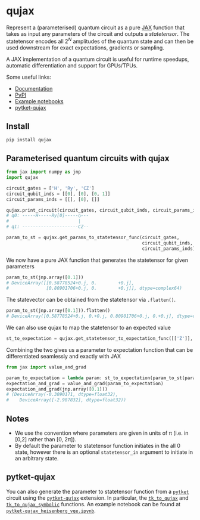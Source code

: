 # qujax

Represent a (parameterised) quantum circuit as a pure [JAX](https://github.com/google/jax) function that
takes as input any parameters of the circuit and outputs a _statetensor_. The statetensor encodes all $2^N$ amplitudes of the quantum state and can then be used
downstream for exact expectations, gradients or sampling.

A JAX implementation of a quantum circuit is useful for runtime speedups, automatic differentiation and support for GPUs/TPUs.

Some useful links:
- [Documentation](https://qujax.readthedocs.io/en/latest/)
- [PyPI](https://pypi.org/project/qujax/)
- [Example notebooks](https://github.com/CQCL/qujax/tree/main/examples)
- [pytket-qujax](https://github.com/CQCL/pytket-qujax)


## Install
```
pip install qujax
```

## Parameterised quantum circuits with qujax
```python
from jax import numpy as jnp
import qujax

circuit_gates = ['H', 'Ry', 'CZ']
circuit_qubit_inds = [[0], [0], [0, 1]]
circuit_params_inds = [[], [0], []]

qujax.print_circuit(circuit_gates, circuit_qubit_inds, circuit_params_inds)
# q0: -----H-----Ry[0]-----◯---
#                          |   
# q1: ---------------------CZ--
```

```python
param_to_st = qujax.get_params_to_statetensor_func(circuit_gates,
                                                   circuit_qubit_inds,
                                                   circuit_params_inds)
```

We now have a pure JAX function that generates the statetensor for given parameters
```python
param_to_st(jnp.array([0.1]))
# DeviceArray([[0.58778524+0.j, 0.        +0.j],
#              [0.80901706+0.j, 0.        +0.j]], dtype=complex64)
```

The statevector can be obtained from the statetensor via ```.flatten()```.
```python
param_to_st(jnp.array([0.1])).flatten()
# DeviceArray([0.58778524+0.j, 0.+0.j, 0.80901706+0.j, 0.+0.j], dtype=complex64)
```

We can also use qujax to map the statetensor to an expected value
```python
st_to_expectation = qujax.get_statetensor_to_expectation_func([['Z']], [[0]], [1.])
```

Combining the two gives us a parameter to expectation function that can be differentiated seamlessly and exactly with JAX
```python
from jax import value_and_grad

param_to_expectation = lambda param: st_to_expectation(param_to_st(param))
expectation_and_grad = value_and_grad(param_to_expectation)
expectation_and_grad(jnp.array([0.1]))
# (DeviceArray(-0.3090171, dtype=float32),
#    DeviceArray([-2.987832], dtype=float32))
```


## Notes
+ We use the convention where parameters are given in units of π (i.e. in [0,2] rather than [0, 2π]).
+ By default the parameter to statetensor function initiates in the all 0 state, however there is an optional ```statetensor_in``` argument to initiate in an arbitrary state.


## pytket-qujax
You can also generate the parameter to statetensor function from a [`pytket`](https://cqcl.github.io/tket/pytket/api/)
circuit using the [`pytket-qujax`](https://github.com/CQCL/pytket-qujax) extension.
In particular, the
[`tk_to_qujax`](https://cqcl.github.io/pytket-qujax/api/api.html#pytket.extensions.qujax.qujax_convert.tk_to_qujax) and
[`tk_to_qujax_symbolic`](https://cqcl.github.io/pytket-qujax/api/api.html#pytket.extensions.qujax.qujax_convert.tk_to_qujax_symbolic)
functions.
An example notebook can be found at [`pytket-qujax_heisenberg_vqe.ipynb`](https://github.com/CQCL/pytket/blob/main/examples/pytket-qujax_heisenberg_vqe.ipynb).

